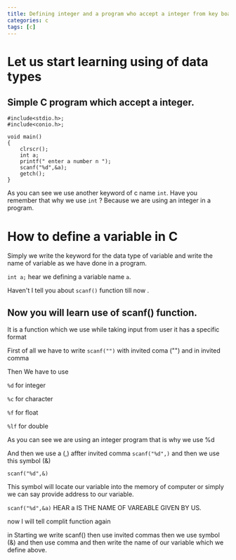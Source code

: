 ```yaml
---
title: Defining integer and a program who accept a integer from key board
categories: c
tags: [c]
---
```


# Let us start learning using of data types

## Simple C program which accept a integer.

```
#include<stdio.h>;
#include<conio.h>;

void main()
{
    clrscr();
    int a;
    printf(" enter a number n ");
    scanf("%d",&a);
    getch();
}
```

As you can see we use another keyword of c name `int`.
Have you remember that why we use `int` ?
Because we are using an integer in a program.

# How to define a variable in C

Simply we write the keyword for the data type of variable and write the name of variable as we have done in a program.

`int a;` hear we defining a variable name `a`.

Haven't I tell you about `scanf()` function till now .

## Now you will learn use of scanf() function.

It is a function which we use while taking input from user it has a specific format

First of all we have to write `scanf("")` with invited coma ("") and in invited comma

Then We have to use

`%d` for integer

`%c` for character

`%f` for float

`%lf` for double

As you can see we are using an integer program that is why we use %d

And then we use a (,) affter invited comma `scanf("%d",)` and then we use this symbol (&)

`scanf("%d",&)`

This symbol will locate our variable into the memory of computer or simply we can say provide address to our variable.

`scanf("%d",&a)` HEAR a IS THE NAME OF VAREABLE GIVEN BY US.

now I will tell complit function again

in Starting we write scanf() then use invited commas then we use symbol (&) and then use comma and then write the name of our variable which we define above.
